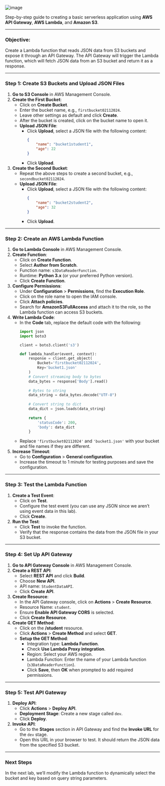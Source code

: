 
![image](https://github.com/user-attachments/assets/a9312b79-34a1-49bc-b500-0a2899617944)


Step-by-step guide to creating a basic serverless application using **AWS API Gateway**, **AWS Lambda**, and **Amazon S3**.

---

### **Objective:**
Create a Lambda function that reads JSON data from S3 buckets and expose it through an API Gateway. The API Gateway will trigger the Lambda function, which will fetch JSON data from an S3 bucket and return it as a response.

---

### **Step 1: Create S3 Buckets and Upload JSON Files**

1. **Go to S3 Console** in AWS Management Console.
2. **Create the First Bucket**:
   - Click on **Create Bucket**.
   - Enter the bucket name, e.g., `firstbucket02112024`.
   - Leave other settings as default and click **Create**.
   - After the bucket is created, click on the bucket name to open it.
   - **Upload JSON File**:
     - Click **Upload**, select a JSON file with the following content:
       ```json
       {
           "name": "bucket1student1",
           "age": 22
       }
       ```
     - Click **Upload**.
3. **Create the Second Bucket**:
   - Repeat the above steps to create a second bucket, e.g., `secondbucket02112024`.
   - **Upload JSON File**:
     - Click **Upload**, select a JSON file with the following content:
       ```json
       {
           "name": "bucket2student2",
           "age": 32
       }
       ```
     - Click **Upload**.

---

### **Step 2: Create an AWS Lambda Function**

1. **Go to Lambda Console** in AWS Management Console.
2. **Create Function**:
   - Click on **Create Function**.
   - Select **Author from Scratch**.
   - Function name: `s3DataReaderFunction`.
   - Runtime: **Python 3.x** (or your preferred Python version).
   - Click **Create Function**.
3. **Configure Permissions**:
   - Under **Configuration** > **Permissions**, find the **Execution Role**.
   - Click on the role name to open the IAM console.
   - Click **Attach policies**.
   - Search for **AmazonS3FullAccess** and attach it to the role, so the Lambda function can access S3 buckets.
4. **Write Lambda Code**:
   - In the **Code** tab, replace the default code with the following:
     ```python
     import json
     import boto3
     
     client = boto3.client('s3')
     
     def lambda_handler(event, context):
         response = client.get_object(
             Bucket='firstbucket02112024', 
             Key='bucket1.json'
         )
         # Convert streaming body to bytes
         data_bytes = response['Body'].read()
         
         # Bytes to string
         data_string = data_bytes.decode("UTF-8")
         
         # Convert string to dict
         data_dict = json.loads(data_string)
         
         return {
             'statusCode': 200,
             'body': data_dict
         }
     ```
   - Replace `'firstbucket02112024'` and `'bucket1.json'` with your bucket and file names if they are different.
5. **Increase Timeout**:
   - Go to **Configuration** > **General configuration**.
   - Increase the timeout to 1 minute for testing purposes and save the configuration.

---

### **Step 3: Test the Lambda Function**

1. **Create a Test Event**:
   - Click on **Test**.
   - Configure the test event (you can use any JSON since we aren’t using event data in this lab).
   - Click **Create**.
2. **Run the Test**:
   - Click **Test** to invoke the function.
   - Verify that the response contains the data from the JSON file in your S3 bucket.

---

### **Step 4: Set Up API Gateway**

1. **Go to API Gateway Console** in AWS Management Console.
2. **Create a REST API**:
   - Select **REST API** and click **Build**.
   - Choose **New API**.
   - API name: `StudentDataAPI`.
   - Click **Create API**.
3. **Create Resource**:
   - In the API Gateway console, click on **Actions** > **Create Resource**.
   - Resource Name: `student`.
   - Ensure **Enable API Gateway CORS** is selected.
   - Click **Create Resource**.
4. **Create GET Method**:
   - Click on the **/student** resource.
   - Click **Actions** > **Create Method** and select **GET**.
   - **Setup the GET Method**:
     - Integration type: **Lambda Function**.
     - Check **Use Lambda Proxy integration**.
     - Region: Select your AWS region.
     - Lambda Function: Enter the name of your Lambda function (`s3DataReaderFunction`).
     - Click **Save**, then **OK** when prompted to add required permissions.

---

### **Step 5: Test API Gateway**

1. **Deploy API**:
   - Click **Actions** > **Deploy API**.
   - **Deployment Stage**: Create a new stage called `dev`.
   - Click **Deploy**.
2. **Invoke API**:
   - Go to the **Stages** section in API Gateway and find the **Invoke URL** for the `dev` stage.
   - Open this URL in your browser to test. It should return the JSON data from the specified S3 bucket.

---

### **Next Steps**
In the next lab, we’ll modify the Lambda function to dynamically select the bucket and key based on query string parameters.
